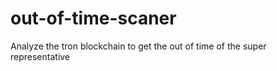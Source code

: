 # out-of-time-scaner
Analyze the tron blockchain to get the out of time of the super representative
